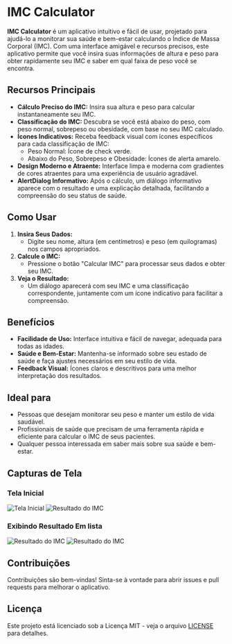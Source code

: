 # IMC Calculator

**IMC Calculator** é um aplicativo intuitivo e fácil de usar, projetado para ajudá-lo a monitorar sua saúde e bem-estar calculando o Índice de Massa Corporal (IMC). Com uma interface amigável e recursos precisos, este aplicativo permite que você insira suas informações de altura e peso para obter rapidamente seu IMC e saber em qual faixa de peso você se encontra.

## Recursos Principais

- **Cálculo Preciso do IMC:** Insira sua altura e peso para calcular instantaneamente seu IMC.
- **Classificação do IMC:** Descubra se você está abaixo do peso, com peso normal, sobrepeso ou obesidade, com base no seu IMC calculado.
- **Ícones Indicativos:** Receba feedback visual com ícones específicos para cada classificação de IMC:
  - Peso Normal: Ícone de check verde.
  - Abaixo do Peso, Sobrepeso e Obesidade: Ícones de alerta amarelo.
- **Design Moderno e Atraente:** Interface limpa e moderna com gradientes de cores atraentes para uma experiência de usuário agradável.
- **AlertDialog Informativo:** Após o cálculo, um diálogo informativo aparece com o resultado e uma explicação detalhada, facilitando a compreensão do seu status de saúde.

## Como Usar

1. **Insira Seus Dados:**
   - Digite seu nome, altura (em centímetros) e peso (em quilogramas) nos campos apropriados.
2. **Calcule o IMC:**
   - Pressione o botão "Calcular IMC" para processar seus dados e obter seu IMC.
3. **Veja o Resultado:**
   - Um diálogo aparecerá com seu IMC e uma classificação correspondente, juntamente com um ícone indicativo para facilitar a compreensão.

## Benefícios

- **Facilidade de Uso:** Interface intuitiva e fácil de navegar, adequada para todas as idades.
- **Saúde e Bem-Estar:** Mantenha-se informado sobre seu estado de saúde e faça ajustes necessários em seu estilo de vida.
- **Feedback Visual:** Ícones claros e descritivos para uma melhor interpretação dos resultados.

## Ideal para

- Pessoas que desejam monitorar seu peso e manter um estilo de vida saudável.
- Profissionais de saúde que precisam de uma ferramenta rápida e eficiente para calcular o IMC de seus pacientes.
- Qualquer pessoa interessada em saber mais sobre sua saúde e bem-estar.

## Capturas de Tela

### Tela Inicial
![Tela Inicial](imagens/telainicial.png) 
![Resultado do IMC](imagens/mensagem.png)

### Exibindo Resultado Em lista
![Resultado do IMC](imagens/listview.png)
![Resultado do IMC](imagens/alertdialog.png)



## Contribuições

Contribuições são bem-vindas! Sinta-se à vontade para abrir issues e pull requests para melhorar o aplicativo.

## Licença

Este projeto está licenciado sob a Licença MIT - veja o arquivo [LICENSE](LICENSE) para detalhes.
